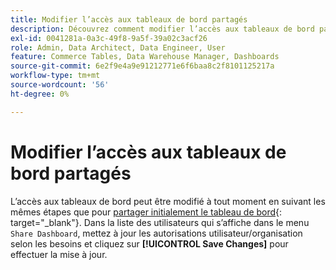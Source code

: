 ```yaml
---
title: Modifier l’accès aux tableaux de bord partagés
description: Découvrez comment modifier l’accès aux tableaux de bord partagés.
exl-id: 0041281a-0a3c-49f8-9a5f-39a02c3acf26
role: Admin, Data Architect, Data Engineer, User
feature: Commerce Tables, Data Warehouse Manager, Dashboards
source-git-commit: 6e2f9e4a9e91212771e6f6baa8c2f8101125217a
workflow-type: tm+mt
source-wordcount: '56'
ht-degree: 0%

---
```


# Modifier l’accès aux tableaux de bord partagés

L’accès aux tableaux de bord peut être modifié à tout moment en suivant les mêmes étapes que pour [partager initialement le tableau de bord](../../data-user/dashboards/share-dashboard-with-users.md){: target="_blank"}. Dans la liste des utilisateurs qui s’affiche dans le menu `Share Dashboard`, mettez à jour les autorisations utilisateur/organisation selon les besoins et cliquez sur **[!UICONTROL Save Changes]** pour effectuer la mise à jour.
